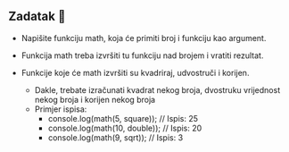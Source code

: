 ## Zadatak 📝

- Napišite funkciju math, koja će primiti broj i funkciju kao argument. 
- Funkcija math treba izvršiti tu funkciju nad brojem i vratiti rezultat.

- Funkcije koje će math izvršiti su kvadriraj, udvostruči i korijen.
    - Dakle, trebate izračunati kvadrat nekog broja, dvostruku vrijednost nekog broja i korijen nekog broja
    - Primjer ispisa:
        - console.log(math(5, square));      // Ispis: 25
        - console.log(math(10, double));   // Ispis: 20
        - console.log(math(9, sqrt));      // Ispis: 3